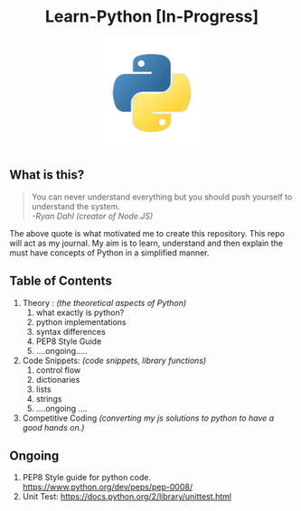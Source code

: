 <h1 align="center"> Learn-Python [In-Progress] </h1>

<div align="center">
    <img src="https://github.com/Shwetabh1/learn-python/blob/master/resources/python.png" alt="Essential JavaScript" width="200" height="200"/>
  <br>
</div>


## What is this?
> You can never understand everything but you should push yourself to understand the system.<br/>
> *-Ryan Dahl (creator of Node.JS)*

The above quote is what motivated me to create this repository. This repo will act as my journal. My aim is to learn, understand and then explain the must have concepts of Python in a simplified manner.

## Table of Contents
1. Theory : <i>(the theoretical aspects of Python)</i>
    1. what exactly is python?
    1. python implementations
    1. syntax differences
    1. PEP8 Style Guide
    1. ....ongoing.....
1. Code Snippets: <i>(code snippets, library functions)</i>
    1. control flow  
    1. dictionaries
    1. lists
    1. strings
    1. ....ongoing ....
1. Competitive Coding <i> (converting my js solutions to python to have a good hands on.) </i>



## Ongoing
1. PEP8 Style guide for python code. https://www.python.org/dev/peps/pep-0008/
1. Unit Test: https://docs.python.org/2/library/unittest.html
